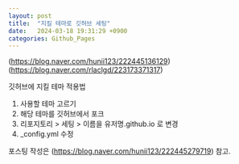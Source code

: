 ```yaml
---
layout: post
title:  "지킬 테마로 깃허브 세팅"
date:   2024-03-18 19:31:29 +0900
categories: Github_Pages
---
```


(https://blog.naver.com/hunii123/222445136129)  
(https://blog.naver.com/rlaclgd/223173371317)


깃허브에 지킬 테마 적용법
1. 사용할 테마 고르기
2. 해당 테마를 깃허브에서 포크
3. 리포지토리 > 세팅 > 이름을 유저명.github.io 로 변경
4. _config.yml 수정

포스팅 작성은 (https://blog.naver.com/hunii123/222445279719) 참고.
